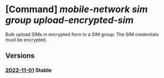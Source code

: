 # [Command] _mobile-network sim group upload-encrypted-sim_

Bulk upload SIMs in encrypted form to a SIM group. The SIM credentials must be encrypted.

## Versions

### [2022-11-01](/Resources/mgmt-plane/L3N1YnNjcmlwdGlvbnMve30vcmVzb3VyY2Vncm91cHMve30vcHJvdmlkZXJzL21pY3Jvc29mdC5tb2JpbGVuZXR3b3JrL3NpbWdyb3Vwcy97fS91cGxvYWRlbmNyeXB0ZWRzaW1z/2022-11-01.xml) **Stable**

<!-- mgmt-plane /subscriptions/{}/resourcegroups/{}/providers/microsoft.mobilenetwork/simgroups/{}/uploadencryptedsims 2022-11-01 -->
